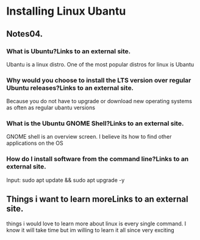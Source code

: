 # Installing Linux Ubantu
## Notes04.
### What is Ubuntu?Links to an external site.
Ubantu is a linux distro. One of the most popular distros for linux is Ubantu
### Why would you choose to install the LTS version over regular Ubuntu releases?Links to an external site.
Because you do not have to upgrade or download new operating systems as often as regular ubantu versions
### What is the Ubuntu GNOME Shell?Links to an external site.
GNOME shell is an overview screen. I believe its how to find other applications on the OS
### How do I install software from the command line?Links to an external site.
Input: sudo apt update && sudo apt upgrade -y
## Things i want to learn moreLinks to an external site.
things i would love to learn more about linux is every single command. I know it will take time but im willing to learn it all since very exciting
